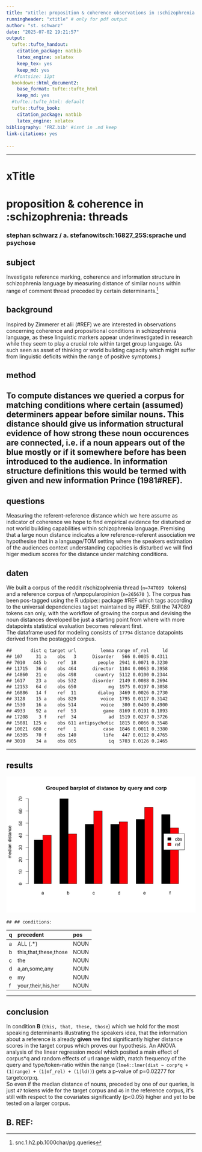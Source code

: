 ```yaml
---
title: "xtitle: proposition & coherence observations in :schizophrenia: threads"
runningheader: "xtitle" # only for pdf output
author: "st. schwarz"
date: "2025-07-02 19:21:57"
output:
  tufte::tufte_handout:
    citation_package: natbib
    latex_engine: xelatex
    keep_tex: yes
    keep_md: yes
   #fontsize: 12pt
  bookdown::html_document2:
    base_format: tufte::tufte_html
    keep_md: yes
  #tufte::tufte_html: default
  tufte::tufte_book:
    citation_package: natbib
    latex_engine: xelatex
bibliography: 'FRZ.bib' #isnt in .md keep
link-citations: yes

---
```

















---

# xTitle
# proposition & coherence in :schizophrenia: threads
### stephan schwarz / a. stefanowitsch:16827_25S:sprache und psychose
## subject
Investigate reference marking, coherence and information structure in schizophrenia language by measuring distance of similar nouns within range of comment thread preceded by certain determinants.[^1]
## background
Inspired by Zimmerer et alii (#REF) we are interested in observations concerning coherence and propositional conditions in schizophrenia language, as these linguistic markers appear underinvestigated in research while they seem to play a crucial role within target group language. (As such seen as asset of thinking or world building capacity which might suffer from linguistic deficits within the range of positive symptoms.)
## method
To compute distances we queried a corpus for matching conditions where certain (assumed) determiners appear before similar nouns. This distance should give us information structural evidence of how strong these noun occurences are connected, i.e. if a noun appears out of the blue mostly or if it somewhere before has been introduced to the audience. In information structure definitions this would be termed with **given and new information** Prince (1981#REF).
----
## questions
Measuring the referent-reference distance which we here assume as indicator of coherence we hope to find empirical evidence for disturbed or not world building capabilities within schizophrenia language. Premising that a large noun distance indicates a low reference-referent association we hypothesise that in a language/TOM setting where the speakers estimation of the audiences context understanding capacities is disturbed we will find higer medium scores for the distance under matching conditions.
## daten
We built a corpus of the reddit r/schizophrenia thread (```n=747089 ``` tokens) and a reference corpus of r/unpopularopinion (```n=265670 ```). The corpus has been pos-tagged using the R udpipe:: package #REF which tags according to the universal dependencies tagset maintained by #REF. Still the 747089 tokens can only, with the workflow of growing the corpus and devising the noun distances developed be just a starting point from where with more datapoints statistical evaluation becomes relevant first.   
The dataframe used for modeling consists of ``` 17794 ``` distance datapoints derived from the postagged corpus.


```
##       dist q target url         lemma range mf_rel     ld
## 107     31 a    obs   3      Disorder   566 0.0035 0.4311
## 7010   445 b    ref  18        people  2941 0.0071 0.3230
## 11715   36 d    obs 464      director  1104 0.0063 0.3958
## 14860   21 e    obs 498       country  5112 0.0100 0.2344
## 1617    23 a    obs 532      disorder  2149 0.0088 0.2694
## 12153   64 d    obs 650            mg  1975 0.0197 0.3058
## 16886   14 f    ref  11        dialog  3469 0.0026 0.2730
## 3128    15 a    obs 829         voice  1795 0.0117 0.3142
## 1530    16 a    obs 514         voice   300 0.0400 0.4900
## 4933    92 a    ref  53          game  8169 0.0191 0.1893
## 17208    3 f    ref  34            ad  1519 0.0237 0.3726
## 15081  125 e    obs 611 antipsychotic  1815 0.0066 0.3548
## 10021  680 c    ref   1          case  1846 0.0011 0.3380
## 16305   70 f    obs 140          life   447 0.0112 0.4765
## 3010    34 a    obs 805            iq  5703 0.0126 0.2465
```
----
## results




<img src="index_files/figure-html/df1-vis-1.png"  />

```
## ## conditions:
```



|q  |precedent             |pos  |
|:--|:---------------------|:----|
|a  |ALL (.*)              |NOUN |
|b  |this,that,these,those |NOUN |
|c  |the                   |NOUN |
|d  |a,an,some,any         |NOUN |
|e  |my                    |NOUN |
|f  |your,their,his,her    |NOUN |



----
## conclusion
In condition **B** (``` this, that, these, those ```) which we hold for the most speaking determinants illustrating the speakers idea, that the information about a reference is already **given** we find significantly higher distance scores in the target corpus which proves our hypothesis. An ANOVA analysis of the linear regression model which posited a main effect of corpus\*q and random effects of url range width, match frequency of the query and type/token-ratio within the range (`lme4::lmer(dist ~ corp*q +(1|range) + (1|mf_rel) + (1|ld))`) gets a p-value of p=0.02277 for targetcorp:q.   
So even if the median distance of nouns, preceded by one of our queries, is just ``` 47 ``` tokens wide for the target corpus and ``` 46 ``` in the reference corpus, it's still with respect to the covariates significantly (p<0.05) higher and yet to be tested on a larger corpus.
## B. REF:
[^1]:snc.1:h2.pb.1000char/pg.queries
